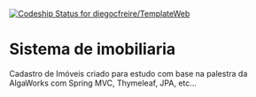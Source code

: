 [ ![Codeship Status for diegocfreire/TemplateWeb](https://codeship.com/projects/918a2b00-90c3-0133-e2e1-661fcf0def08/status?branch=master)](https://codeship.com/projects/124483)

# Sistema de imobiliaria
Cadastro de Imóveis criado para estudo com base na palestra da AlgaWorks com Spring MVC, Thymeleaf, JPA, etc...
